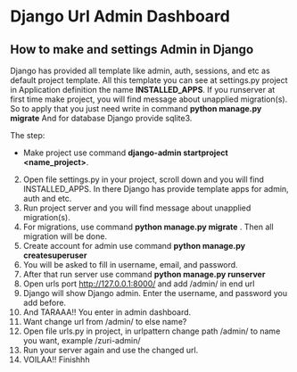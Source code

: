 # Django Url Admin Dashboard

## How to make and settings Admin in Django 
Django has provided all template like admin, auth, sessions, and etc as default project template.
All this template you can see at settings.py project in Application definition the name **INSTALLED_APPS**.
If you runserver at first time make project, you will find message about unapplied migration(s). 
So to apply that you just need write in command **python manage.py migrate**
And for database Django provide sqlite3.




The step:
- Make project use command **django-admin startproject <name_project>**.
2. Open file settings.py in your project, scroll down and you will find INSTALLED_APPS. In there Django has provide template apps for admin, auth and etc.
4. Run project server and you will find message about unapplied migration(s). 
5. For migrations, use command **python manage.py migrate** . Then all migration will be done.
6. Create account for admin use command **python manage.py createsuperuser**
8. You will be asked to fill in username, email, and password.
9. After that run server use command **python manage.py runserver**
10. Open urls port http://127.0.0.1:8000/ and add /admin/ in end url
11. Django will show Django admin. Enter the username, and password you add before.
12. And TARAAA!! You enter in admin dashboard.
13. Want change url from /admin/ to else name?
14. Open file urls.py in project, in urlpattern change path /admin/ to name you want, example /zuri-admin/
15. Run your server again and use the changed url.
16. VOILAA!! Finishhh
